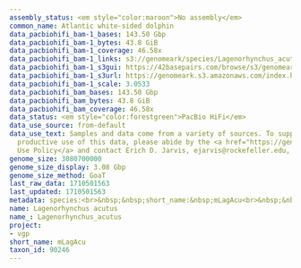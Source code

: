 ```yaml
---
assembly_status: <em style="color:maroon">No assembly</em>
common_name: Atlantic white-sided dolphin
data_pacbiohifi_bam-1_bases: 143.50 Gbp
data_pacbiohifi_bam-1_bytes: 43.8 GiB
data_pacbiohifi_bam-1_coverage: 46.58x
data_pacbiohifi_bam-1_links: s3://genomeark/species/Lagenorhynchus_acutus/mLagAcu1/genomic_data/pacbio_hifi/<br>
data_pacbiohifi_bam-1_s3gui: https://42basepairs.com/browse/s3/genomeark/species/Lagenorhynchus_acutus/mLagAcu1/genomic_data/pacbio_hifi/
data_pacbiohifi_bam-1_s3url: https://genomeark.s3.amazonaws.com/index.html?prefix=species/Lagenorhynchus_acutus/mLagAcu1/genomic_data/pacbio_hifi/
data_pacbiohifi_bam-1_scale: 3.0533
data_pacbiohifi_bam_bases: 143.50 Gbp
data_pacbiohifi_bam_bytes: 43.8 GiB
data_pacbiohifi_bam_coverage: 46.58x
data_status: <em style="color:forestgreen">PacBio HiFi</em>
data_use_source: from-default
data_use_text: Samples and data come from a variety of sources. To support fair and
  productive use of this data, please abide by the <a href="https://genome10k.soe.ucsc.edu/data-use-policies/">Data
  Use Policy</a> and contact Erich D. Jarvis, ejarvis@rockefeller.edu, with any questions.
genome_size: 3080700000
genome_size_display: 3.08 Gbp
genome_size_method: GoaT
last_raw_data: 1710501563
last_updated: 1710501563
metadata: species:<br>&nbsp;&nbsp;short_name:&nbsp;mLagAcu<br>&nbsp;&nbsp;name:&nbsp;Lagenorhynchus&nbsp;acutus<br>&nbsp;&nbsp;taxon_id:&nbsp;90246<br>&nbsp;&nbsp;common_name:&nbsp;Atlantic&nbsp;white-sided&nbsp;dolphin<br>&nbsp;&nbsp;order:<br>&nbsp;&nbsp;&nbsp;&nbsp;name:&nbsp;Cetacea<br>&nbsp;&nbsp;family:<br>&nbsp;&nbsp;&nbsp;&nbsp;name:&nbsp;Delphinidae<br>&nbsp;&nbsp;individuals:<br>&nbsp;&nbsp;&nbsp;&nbsp;-&nbsp;short_name:&nbsp;mLagAcu1<br>&nbsp;&nbsp;&nbsp;&nbsp;&nbsp;&nbsp;biosample_id:&nbsp;SAMEA114493133<br>&nbsp;&nbsp;&nbsp;&nbsp;&nbsp;&nbsp;sex:&nbsp;male<br>&nbsp;&nbsp;genome_size:&nbsp;3080700000<br>&nbsp;&nbsp;genome_size_method:&nbsp;GoaT<br>&nbsp;&nbsp;project:&nbsp;[&nbsp;vgp&nbsp;]<br>
name: Lagenorhynchus acutus
name_: Lagenorhynchus_acutus
project:
- vgp
short_name: mLagAcu
taxon_id: 90246
---
```

